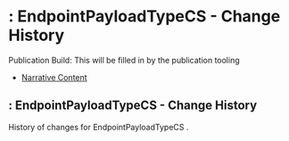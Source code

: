 # : EndpointPayloadTypeCS - Change History

Publication Build: This will be filled in by the publication tooling

* [Narrative Content](CodeSystem-EndpointPayloadTypeCS.html)

## : EndpointPayloadTypeCS - Change History

History of changes for EndpointPayloadTypeCS .
